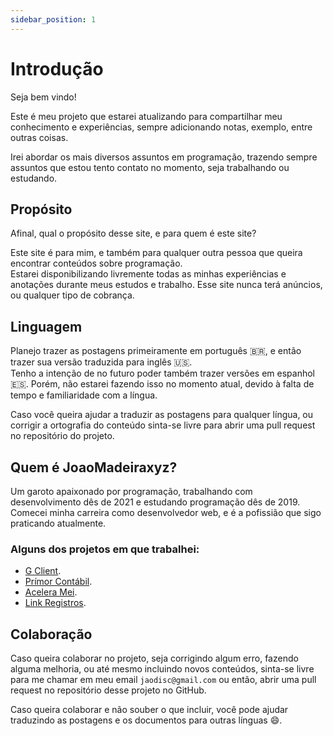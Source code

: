 ```yaml
---
sidebar_position: 1
---
```


# Introdução

Seja bem vindo!

Este é meu projeto que estarei atualizando para compartilhar meu conhecimento e experiências, sempre adicionando notas, exemplo, entre outras coisas.

Irei abordar os mais diversos assuntos em programação, trazendo sempre assuntos que estou tento contato no momento, seja trabalhando ou estudando.

## Propósito

Afinal, qual o propósito desse site, e para quem é este site?

Este site é para mim, e também para qualquer outra pessoa que queira encontrar conteúdos sobre programação.  
Estarei disponibilizando livremente todas as minhas experiências e anotações durante meus estudos e trabalho. Esse site nunca terá anúncios, ou qualquer tipo de cobrança.

## Linguagem

Planejo trazer as postagens primeiramente em português 🇧🇷, e então trazer sua versão traduzida para inglês 🇺🇸.  
Tenho a intenção de no futuro poder também trazer versões em espanhol 🇪🇸. Porém, não estarei fazendo isso no momento atual, devido à falta de tempo e familiaridade com a língua.

Caso você queira ajudar a traduzir as postagens para qualquer língua, ou corrigir a ortografia do conteúdo sinta-se livre para abrir uma pull request no repositório do projeto.  

## Quem é JoaoMadeiraxyz?

Um garoto apaixonado por programação, trabalhando com desenvolvimento dês de 2021 e estudando programação dês de 2019.  
Comecei minha carreira como desenvolvedor web, e é a pofissião que sigo praticando atualmente.

### Alguns dos projetos em que trabalhei:
- [G Client](https://gclient.com.br/).
- [Prímor Contábil](https://contabilprimor.com.br/).
- [Acelera Mei](https://aceleramei.com/).
- [Link Registros](https://linkregistros.com.br/).

## Colaboração

Caso queira colaborar no projeto, seja corrigindo algum erro, fazendo alguma melhoria, ou até mesmo incluindo novos conteúdos, sinta-se livre para me chamar em meu email `jaodisc@gmail.com` ou então, abrir uma pull request no repositório desse projeto no GitHub.

Caso queira colaborar e não souber o que incluir, você pode ajudar traduzindo as postagens e os documentos para outras línguas 😄.  
